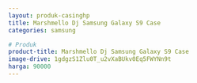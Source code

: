 ```yaml
---
layout: produk-casinghp
title: Marshmello Dj Samsung Galaxy S9 Case
categories: samsung

# Produk
product-title: Marshmello Dj Samsung Galaxy S9 Case
image-drive: 1gdgzS1Zlu0T_u2vXaBUkv0Eq5FWYNn9t
harga: 90000
---
```

